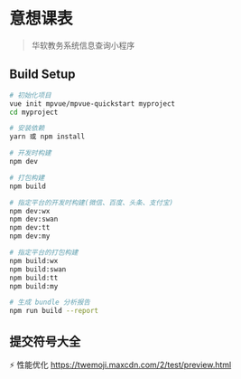 # 意想课表

> 华软教务系统信息查询小程序

## Build Setup

``` bash
# 初始化项目
vue init mpvue/mpvue-quickstart myproject
cd myproject

# 安装依赖
yarn 或 npm install

# 开发时构建
npm dev

# 打包构建
npm build

# 指定平台的开发时构建(微信、百度、头条、支付宝)
npm dev:wx
npm dev:swan
npm dev:tt
npm dev:my

# 指定平台的打包构建
npm build:wx
npm build:swan
npm build:tt
npm build:my

# 生成 bundle 分析报告
npm run build --report
```
## 提交符号大全
⚡️ 性能优化
https://twemoji.maxcdn.com/2/test/preview.html
